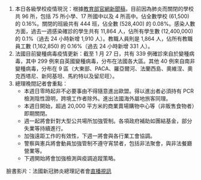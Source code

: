 1. 本日各級學校疫情現況：根據[教育部官網新聞稿](https://tinyurl.com/y2ctrjbw)，目前因為肺炎而關閉的學校共 96 所，包括 75 所小學、17 所國中以及 4 所高中。佔全數學校 (61,500) 的 0.16%。關閉的班級共有 444 班，佔全數 (528,400) 的 0.08%。感染人數方面，過去一週感染確診的學生共有 11,864 人，佔所有學生數 (12,400,000) 的 0.1%（過去 24 小時新增 1,910 人）。教職人員則是 1,864 人，佔所有教職員工數 (1,162,850) 的 0.16%（過去 24 小時新增 331 人）。
1. 法國目前變種病毒疫情更新：截至 1 月 27 日，共有 339 例確診來自於變種病毒，其中 299 例來自英國變種病毒，分布在法國各大區。其他 40 例來自南非變種病毒，分布在 9 區（大東部、PACA、羅亞爾河、法蘭西島、奧維涅、奧克西塔尼、新阿基坦、馬約特以及留尼旺）。
1. 總理晚間記者會重點：
   * 本週日零時起非不必要事由不得隨意進出歐盟。得以進出者必須持有 PCR 檢測陰性證明，跨境工作者除外。進出法國海外屬地旅客同理。
   * 本週日開始，超過 20,000 平方米的商業賣場購物中心等（非販售食物者）即期關閉。
   * 週一起將會針對大型公共場所加強管制。各項政府補助如團結基金，部分失業等持續進行。
   * 加強遠距工作的有效性，下週一將會與各行業工會協調。
   * 警察與憲兵將會動員加強管制不遵守宵禁者，包括非法聚會，與非法餐廳營業等。
   * 下週開始將會加強檢測與疫調追蹤策略。

臉書影片：法國新冠肺炎總理記者會[直播視訊](https://www.facebook.com/groups/279746385504501/permalink/2367327250079727/)